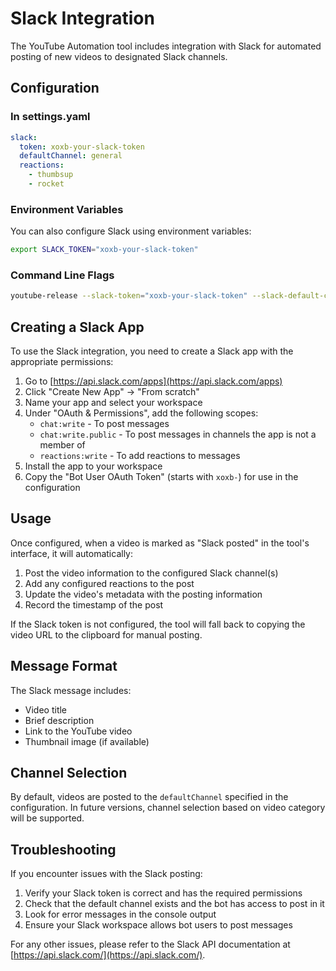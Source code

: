 # Slack Integration

The YouTube Automation tool includes integration with Slack for automated posting of new videos to designated Slack channels.

## Configuration

### In settings.yaml

```yaml
slack:
  token: xoxb-your-slack-token
  defaultChannel: general
  reactions:
    - thumbsup
    - rocket
```

### Environment Variables

You can also configure Slack using environment variables:

```bash
export SLACK_TOKEN="xoxb-your-slack-token"
```

### Command Line Flags

```bash
youtube-release --slack-token="xoxb-your-slack-token" --slack-default-channel="general"
```

## Creating a Slack App

To use the Slack integration, you need to create a Slack app with the appropriate permissions:

1. Go to [https://api.slack.com/apps](https://api.slack.com/apps)
2. Click "Create New App" → "From scratch"
3. Name your app and select your workspace
4. Under "OAuth & Permissions", add the following scopes:
   - `chat:write` - To post messages
   - `chat:write.public` - To post messages in channels the app is not a member of
   - `reactions:write` - To add reactions to messages
5. Install the app to your workspace
6. Copy the "Bot User OAuth Token" (starts with `xoxb-`) for use in the configuration

## Usage

Once configured, when a video is marked as "Slack posted" in the tool's interface, it will automatically:

1. Post the video information to the configured Slack channel(s)
2. Add any configured reactions to the post
3. Update the video's metadata with the posting information
4. Record the timestamp of the post

If the Slack token is not configured, the tool will fall back to copying the video URL to the clipboard for manual posting.

## Message Format

The Slack message includes:
- Video title
- Brief description
- Link to the YouTube video
- Thumbnail image (if available)

## Channel Selection

By default, videos are posted to the `defaultChannel` specified in the configuration. In future versions, channel selection based on video category will be supported.

## Troubleshooting

If you encounter issues with the Slack posting:

1. Verify your Slack token is correct and has the required permissions
2. Check that the default channel exists and the bot has access to post in it
3. Look for error messages in the console output
4. Ensure your Slack workspace allows bot users to post messages

For any other issues, please refer to the Slack API documentation at [https://api.slack.com/](https://api.slack.com/).